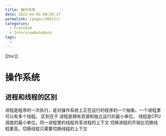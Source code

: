 ```yaml
---
title: 操作系统
date: 2022-04-05 08:50:17
permalink: /pages/d8b12c/
categories:
  - FrontEnd
  - InterviewNoteBook
tags:
  - 
---
```


[[toc]]

# 操作系统

## 进程和线程的区别

进程是程序的一次执行，是对操作系统上正在运行的程序的一个抽象。一个进程里可以有多个线程。
区别在于
进程是拥有资源和独立运行的最小单位， 
线程是CPU调度的最小单位，同一进程里的线程共享进程的上下文
切换进程的开销比切换线程更高，切换线程只需要切换线程的上下文